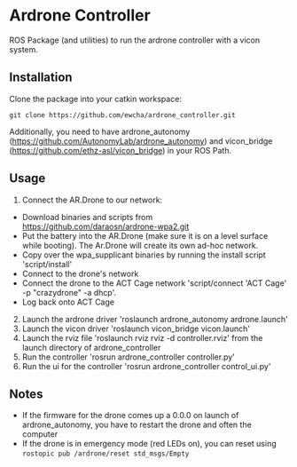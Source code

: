 Ardrone Controller
====

ROS Package (and utilities) to run the ardrone controller with a vicon system.

## Installation

Clone the package into your catkin workspace:
```
git clone https://github.com/ewcha/ardrone_controller.git
```

Additionally, you need to have ardrone_autonomy (https://github.com/AutonomyLab/ardrone_autonomy) and vicon_bridge (https://github.com/ethz-asl/vicon_bridge) in your ROS Path.

## Usage

1. Connect the AR.Drone to our network:
 * Download binaries and scripts from https://github.com/daraosn/ardrone-wpa2.git
 * Put the battery into the AR.Drone (make sure it is on a level surface while booting). The Ar.Drone will create its own ad-hoc network.
 * Copy over the wpa_supplicant binaries by running the install script 'script/install'
 * Connect to the drone's network
 * Connect the drone to the ACT Cage network 'script/connect 'ACT Cage' -p "crazydrone" -a dhcp'.
 * Log back onto ACT Cage
2. Launch the ardrone driver 'roslaunch ardrone_autonomy ardrone.launch'
3. Launch the vicon driver 'roslaunch vicon_bridge vicon.launch'
4. Launch the rviz file 'roslaunch rviz rviz -d controller.rviz' from the launch directory of ardrone_controller
5. Run the controller 'rosrun ardrone_controller controller.py'
6. Run the ui for the controller 'rosrun ardrone_controller control_ui.py'
## Notes
* If the firmware for the drone comes up a 0.0.0 on launch of ardrone_autonomy, you have to restart the drone and often the computer
* If the drone is in emergency mode (red LEDs on), you can reset using `rostopic pub /ardrone/reset std_msgs/Empty`
